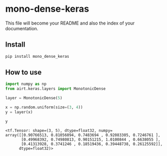 mono-dense-keras
================

<!-- WARNING: THIS FILE WAS AUTOGENERATED! DO NOT EDIT! -->

This file will become your README and also the index of your
documentation.

## Install

``` sh
pip install mono_dense_keras
```

## How to use

``` python
import numpy as np
from airt.keras.layers import MonotonicDense

layer = MonotonicDense(5)

x = np.random.uniform(size=(3, 4))
y = layer(x)

y
```

    <tf.Tensor: shape=(3, 5), dtype=float32, numpy=
    array([[0.90766513, 0.81056094, 0.7483694 , 0.92083305, 0.7246761 ],
           [0.49968392, 0.74980813, 0.90151215, 1.0100844 , 0.6638055 ],
           [0.41313928, 0.3741246 , 0.18519436, 0.39448738, 0.26125592]],
          dtype=float32)>
